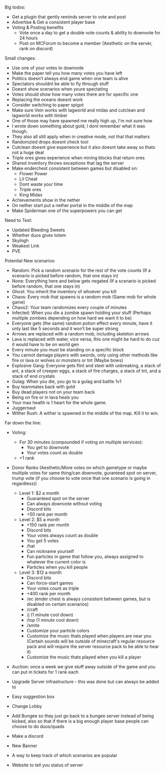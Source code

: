 Big todos:

- Get a plugin that gently reminds server to vote and post
- Advertise & Get a consistent player base
- Voting & Posting benefits
  - Vote once a day to get a double vote counts & ability to downvote for 24 hours
  - Post on MCForum to become a member (Aesthetic on the server, rank on discord)

Small changes:

- Use one of your votes to downvote
- Make the paper tell you how many votes you have left
- Politics doesn’t always end game when one team is alive
- Spectators shouldnt be able to fly through stuff
- Doesnt show scenarios when youre spectating
- Votes should show how many votes there are for specific one
- Replacing the oceans doesnt work
- Consider switching to paper spigot
- Make sure Vein works with lagworld and midas and cutclean and lagworld works with timber
- One of those may have spawned me really high up, I'm not sure how
- I wrote down something about gold, I dont remember what it was though.
- They also all still apply when in creative mode, not that that matters
- Randomzied drops doesnt check tool
- Cutclean doesnt give experience but it also doesnt take away so thats not a huge deal
- Triple ores gives experience when mining blocks that return ores
- Shared inventory throws exceptions that lag the server
- Make enderchest consistent between games but disabled on:
  - Flower Power
  - Lil Cheat
  - Dont waste your time
  - Triple ores
  - King Midas
- Achievements show in the nether
- On nether start put a nether portal in the middle of the map
- Make Spiderman one of the superpowers you can get

Need to Test:

- Updated Bleeding Sweets
- Whether duos gives totem
- Skyhigh
- Weakest Link
- PVE

Potential New scenarios:

- Random: Pick a random scenario for the rest of the vote counts (If a scenario is picked before random, that one stays in)
- None: Everything here and below gets negated (If a scenario is picked before random, that one stays in)
- Ghost: You inherit the inventory of whoever you kill
- Chaos: Every mob that spawns is a random mob (Same mob for whole game)
- Chaos2: Your team randomizes every couple of minutes
- Infected: When you die a zombie spawn holding your stuff (Perhaps multiple zombies depending on how hard we want it to be)
- Everyone gets (the same) random potion effect every minute, have it only last like 5 seconds and it won’t be super strong
- Arrows are replaced with a random mob, including skeleton arrows
- Lava is replaced with water, vice versa, this one might be hard to do cuz it would have to be on world gen
- Every minute you must be standing on a specific block
- You cannot damage players with swords, only using other methods like fire or lava or wolves or monsters or tnt (Maybe bows)
- Explosive Gang: Everyone gets flint and steel with unbreaking, a stack of ant, a stack of creeper eggs, a stack of fire charges, a stack of tnt, and a stack of end crystals
- Gulag: When you die, you go to a gulag and battle 1v1
- Buy teammates back with gold
- Buy dead players not on your team back
- Being on fire or in lava heals you
- Your max health is 1 heart for the whole game.
- Juggernaut
- Wither Rush: A wither is spawned in the middle of the map. Kill it to win.

Far down the line:

- Voting:
  - For 30 minutes (compounded if voting on multiple services):
    - You get to downvote
    - Your votes count as double
  - +1 rank
- Donor Ranks (Aesthetic/More votes on which gametype or maybe multiple votes for same thing/can downvote, guranteed spot on server, trump vote (if you choose to vote once that one scenario is going in regardless))
  - Level 1: \$2 a month
    - Guaranteed spot on the server
    - Can always downvote without voting
    - Discord bits
    - +50 rank per month
  - Level 2: \$5 a month
    - +150 rank per month
    - Discord bits
    - Your votes always count as double
    - You get 5 votes
    - /hat
    - Can nickname yourself
    - Fun particles in game that follow you, always assigned to whatever the current color is
    - Particles when you kill people
  - Level 3: \$12 a month
    - Discord bits
    - Can force-start games
    - Your votes count as triple
    - +400 rank per month
    - /ec (ender chest is always consistent between games, but is disabled on certain scenarios)
    - /craft
    - /j (1 minute cool down)
    - /top (1 minute cool down)
    - /smite
    - Customize your particle colors
    - Customize the music thats played when players are near you (Certain sounds will be outside of minecraft's regular resource pack and will require the server resource pack to be able to hear it)
    - Customize the music thats played when you kill a player
- Auction: once a week we give stuff away outside of the game and you can put in tickets for 1 rank each

- Upgrade Server infrastructure - this was done but can always be added to
- Easy suggestion box
- Change Lobby
- Add Bungee so they just go back to a bungee server instead of being kicked, also so that if there is a big enough player base people can choose to do duos/quads
- Make a discord
- New Banner
- A way to keep track of which scenarios are popular
- Website to tell you status of server
